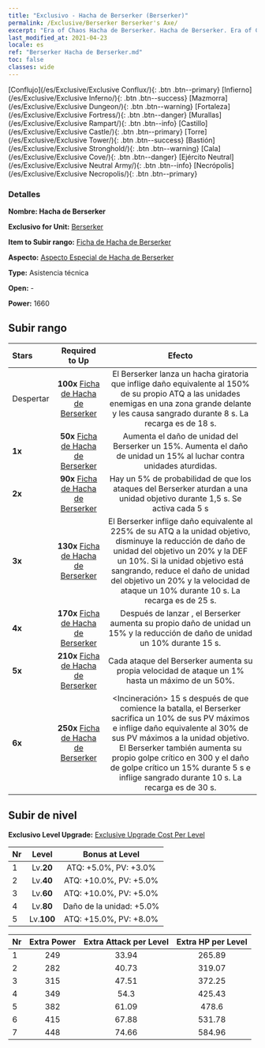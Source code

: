 ```yaml
---
title: "Exclusivo - Hacha de Berserker (Berserker)"
permalink: /Exclusive/Berserker Berserker's Axe/
excerpt: "Era of Chaos Hacha de Berserker. Hacha de Berserker. Era of Chaos Exclusivo Hacha de Berserker. Berserker Exclusivo."
last_modified_at: 2021-04-23
locale: es
ref: "Berserker Hacha de Berserker.md"
toc: false
classes: wide
---
```

 [Conflujo](/es/Exclusive/Exclusive Conflux/){: .btn .btn--primary} [Infierno](/es/Exclusive/Exclusive Inferno/){: .btn .btn--success} [Mazmorra](/es/Exclusive/Exclusive Dungeon/){: .btn .btn--warning} [Fortaleza](/es/Exclusive/Exclusive Fortress/){: .btn .btn--danger} [Murallas](/es/Exclusive/Exclusive Rampart/){: .btn .btn--info} [Castillo](/es/Exclusive/Exclusive Castle/){: .btn .btn--primary} [Torre](/es/Exclusive/Exclusive Tower/){: .btn .btn--success} [Bastión](/es/Exclusive/Exclusive Stronghold/){: .btn .btn--warning} [Cala](/es/Exclusive/Exclusive Cove/){: .btn .btn--danger} [Ejército Neutral](/es/Exclusive/Exclusive Neutral Army/){: .btn .btn--info} [Necrópolis](/es/Exclusive/Exclusive Necropolis/){: .btn .btn--primary} 

### Detalles
 **Nombre: Hacha de Berserker** 

 **Exclusivo for Unit:** [Berserker](/es/units/Berserker/) 

 **Item to Subir rango:** [Ficha de Hacha de Berserker](/ItemsES/con_983/)

 **Aspecto:** [Aspecto Especial de Hacha de Berserker](/ItemsES/con_651/)

 **Type:** Asistencia técnica

 **Open:** -

 **Power:** 1660

## Subir rango

  |     Stars    |  Required to Up | Efecto |
  |:-------------|:---------------:|:---------------:|
  |  Despertar  | **100x** [Ficha de Hacha de Berserker](/ItemsES/con_983/) | <Hacha Giratoria> El Berserker lanza un hacha giratoria que inflige daño equivalente al 150% de su propio ATQ a las unidades enemigas en una zona grande delante y les causa sangrado durante 8 s. La recarga es de 18 s. |
  | **1x** <i class="fas fa-star"/> | **50x** [Ficha de Hacha de Berserker](/ItemsES/con_983/) | Aumenta el daño de unidad del Berserker un 15%. Aumenta el daño de unidad un 15% al luchar contra unidades aturdidas. |
  | **2x** <i class="fas fa-star"/> | **90x** [Ficha de Hacha de Berserker](/ItemsES/con_983/) | Hay un 5% de probabilidad de que los ataques del Berserker aturdan a una unidad objetivo durante 1,5 s. Se activa cada 5 s |
  | **3x** <i class="fas fa-star"/> | **130x** [Ficha de Hacha de Berserker](/ItemsES/con_983/) | <Golpe Letal> El Berserker inflige daño equivalente al 225% de su ATQ a la unidad objetivo, disminuye la reducción de daño de unidad del objetivo un 20% y la DEF un 10%. Si la unidad objetivo está sangrando, reduce el daño de unidad del objetivo un 20% y la velocidad de ataque un 10% durante 10 s. La recarga es de 25 s. |
  | **4x** <i class="fas fa-star"/> | **170x** [Ficha de Hacha de Berserker](/ItemsES/con_983/) | Después de lanzar <Golpe Letal>, el Berserker aumenta su propio daño de unidad un 15% y la reducción de daño de unidad un 10% durante 15 s. |
  | **5x** <i class="fas fa-star"/> | **210x** [Ficha de Hacha de Berserker](/ItemsES/con_983/) | Cada ataque del Berserker aumenta su propia velocidad de ataque un 1% hasta un máximo de un 50%. |
  | **6x** <i class="fas fa-star"/> | **250x** [Ficha de Hacha de Berserker](/ItemsES/con_983/) | <Incineración> 15 s después de que comience la batalla, el Berserker sacrifica un 10% de sus PV máximos e inflige daño equivalente al 30% de sus PV máximos a la unidad objetivo. El Berserker también aumenta su propio golpe crítico en 300 y el daño de golpe crítico un 15% durante 5 s e inflige sangrado durante 10 s. La recarga es de 30 s. |


## Subir de nivel
 **Exclusivo Level Upgrade:** [Exclusive Upgrade Cost Per Level](/Exclusive/ExclusiveUpgradeCostPerLevel/)

  |  Nr  |   Level  | Bonus at Level |
  |:-----|:--------:|:--------------:|
  | 1 | Lv.**20** | ATQ: +5.0%, PV: +3.0% |
  | 2 | Lv.**40** | ATQ: +10.0%, PV: +5.0% |
  | 3 | Lv.**60** | ATQ: +10.0%, PV: +5.0% |
  | 4 | Lv.**80** | Daño de la unidad: +5.0% |
  | 5 | Lv.**100** | ATQ: +15.0%, PV: +8.0% |


  |  Nr  |  Extra Power | Extra Attack per Level | Extra HP per Level |
  |:-----|:--------:|:--------:|:--------:|
  | 1 | 249 | 33.94 | 265.89 |
  | 2 | 282 | 40.73 | 319.07 |
  | 3 | 315 | 47.51 | 372.25 |
  | 4 | 349 | 54.3 | 425.43 |
  | 5 | 382 | 61.09 | 478.6 |
  | 6 | 415 | 67.88 | 531.78 |
  | 7 | 448 | 74.66 | 584.96 |


